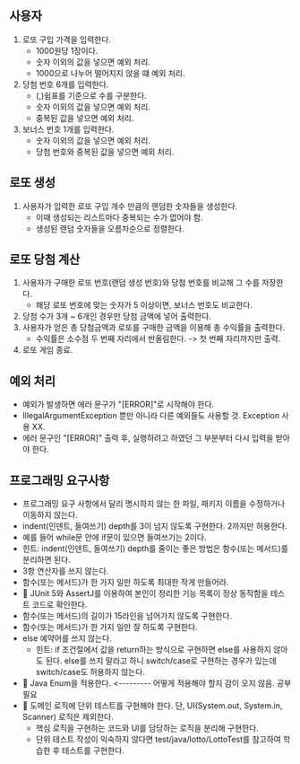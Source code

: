 ## 사용자
1. 로또 구입 가격을 입력한다. 
   - 1000원당 1장이다.
   - 숫자 이외의 값을 넣으면 예외 처리.
   - 1000으로 나누어 떨어지지 않을 떄 예외 처리.
2. 당첨 번호 6개를 입력한다.
   - (,)쉼표를 기준으로 수를 구분한다.
   - 숫자 이외의 값을 넣으면 예외 처리.
   - 중복된 값을 넣으면 예외 처리.
3. 보너스 번호 1개를 입력한다.
   - 숫자 이외의 값을 넣으면 예외 처리.
   - 당첨 번호와 중복된 값을 넣으면 예외 처리.

## 로또 생성
1. 사용자가 입력한 로또 구입 개수 만큼의 랜덤한 숫자들을 생성한다.
   - 이때 생성되는 리스트마다 중복되는 수가 없어야 함.
   - 생성된 랜덤 숫자들을 오름차순으로 정렬한다.
## 로또 당첨 계산
1. 사용자가 구매한 로또 번호(랜덤 생성 번호)와 당첨 번호를 비교해 그 수를 저장한다.
   - 해당 로또 번호에 맞는 숫자가 5 이상이면, 보너스 번호도 비교한다.
2. 당첨 수가 3개 ~ 6개인 경우만 당첨 금액에 넣어 출력한다.
3. 사용자가 얻은 총 당첨금액과 로또를 구매한 금액을 이용해 총 수익률을 출력한다.
   - 수익률은 소수점 두 번째 자리에서 반올림한다. -> 첫 번째 자리까지만 출력.
4. 로또 게임 종료.

## 예외 처리
- 예외가 발생하면 에러 문구가 "[ERROR]"로 시작해야 한다.
- IllegalArgumentException 뿐만 아니라 다른 예외들도 사용할 것. Exception 사용 XX.
- 에러 문구인 "[ERROR]" 출력 후, 실행하려고 하였던 그 부분부터 다시 입력을 받아야 한다.

## 프로그래밍 요구사항
- 프로그래밍 요구 사항에서 달리 명시하지 않는 한 파일, 패키지 이름을 수정하거나 이동하지 않는다.
- indent(인덴트, 들여쓰기) depth를 3이 넘지 않도록 구현한다. 2까지만 허용한다.
- 예를 들어 while문 안에 if문이 있으면 들여쓰기는 2이다.
- 힌트: indent(인덴트, 들여쓰기) depth를 줄이는 좋은 방법은 함수(또는 메서드)를 분리하면 된다.
- 3항 연산자를 쓰지 않는다.
- 함수(또는 메서드)가 한 가지 일만 하도록 최대한 작게 만들어라.
- 🌟 JUnit 5와 AssertJ를 이용하여 본인이 정리한 기능 목록이 정상 동작함을 테스트 코드로 확인한다.
- 함수(또는 메서드)의 길이가 15라인을 넘어가지 않도록 구현한다.
- 함수(또는 메서드)가 한 가지 일만 잘 하도록 구현한다.
- else 예약어를 쓰지 않는다.
  - 힌트: if 조건절에서 값을 return하는 방식으로 구현하면 else를 사용하지 않아도 된다.
   else를 쓰지 말라고 하니 switch/case로 구현하는 경우가 있는데 switch/case도 허용하지 않는다.
- 🌟 Java Enum을 적용한다.  <--------- 어떻게 적용해야 할지 감이 오지 않음. 공부 필요 
- 🌟 도메인 로직에 단위 테스트를 구현해야 한다. 단, UI(System.out, System.in, Scanner) 로직은 제외한다.
  - 핵심 로직을 구현하는 코드와 UI를 담당하는 로직을 분리해 구현한다.
  - 단위 테스트 작성이 익숙하지 않다면 test/java/lotto/LottoTest를 참고하여 학습한 후 테스트를 구현한다.